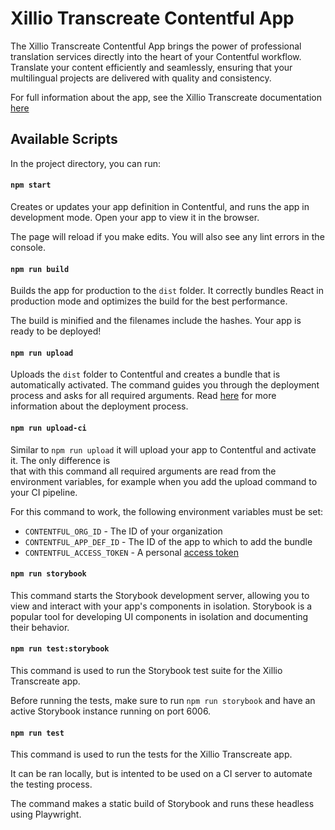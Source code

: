 # Xillio Transcreate Contentful App

The Xillio Transcreate Contentful App brings the power of professional translation services directly into the heart of your Contentful workflow. Translate your content efficiently and seamlessly, ensuring that your multilingual projects are delivered with quality and consistency.

For full information about the app, see the Xillio Transcreate documentation [here](https://docs.xill.io/transcreate)

## Available Scripts

In the project directory, you can run:

#### `npm start`

Creates or updates your app definition in Contentful, and runs the app in development mode.
Open your app to view it in the browser.

The page will reload if you make edits.
You will also see any lint errors in the console.

#### `npm run build`

Builds the app for production to the `dist` folder.
It correctly bundles React in production mode and optimizes the build for the best performance.

The build is minified and the filenames include the hashes.
Your app is ready to be deployed!

#### `npm run upload`

Uploads the `dist` folder to Contentful and creates a bundle that is automatically activated.
The command guides you through the deployment process and asks for all required arguments.
Read [here](https://www.contentful.com/developers/docs/extensibility/app-framework/create-contentful-app/#deploy-with-contentful) for more information about the deployment process.

#### `npm run upload-ci`

Similar to `npm run upload` it will upload your app to Contentful and activate it. The only difference is  
that with this command all required arguments are read from the environment variables, for example when you add
the upload command to your CI pipeline.

For this command to work, the following environment variables must be set:

-   `CONTENTFUL_ORG_ID` - The ID of your organization
-   `CONTENTFUL_APP_DEF_ID` - The ID of the app to which to add the bundle
-   `CONTENTFUL_ACCESS_TOKEN` - A personal [access token](https://www.contentful.com/developers/docs/references/content-management-api/#/reference/personal-access-tokens)

#### `npm run storybook`

This command starts the Storybook development server, allowing you to view and interact with your app's components in isolation. Storybook is a popular tool for developing UI components in isolation and documenting their behavior.

#### `npm run test:storybook`

This command is used to run the Storybook test suite for the Xillio Transcreate app.

Before running the tests, make sure to run `npm run storybook` and have an active Storybook instance running on port 6006.

#### `npm run test`

This command is used to run the tests for the Xillio Transcreate app. 

It can be ran locally, but is intented to be used on a CI server to automate the testing process. 

The command makes a static build of Storybook and runs these headless using Playwright.
